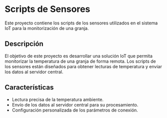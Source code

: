# Scripts de Sensores

Este proyecto contiene los scripts de los sensores utilizados en el sistema IoT para la monitorización de una granja.

## Descripción

El objetivo de este proyecto es desarrollar una solución IoT que permita monitorizar la temperatura de una granja de forma remota. Los scripts de los sensores están diseñados para obtener lecturas de temperatura y enviar los datos al servidor central.

## Características

- Lectura precisa de la temperatura ambiente.
- Envío de los datos al servidor central para su procesamiento.
- Configuración personalizada de los parámetros de conexión.
